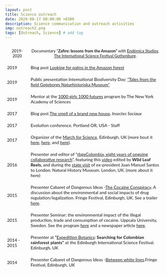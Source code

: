 ```yaml
---
layout: post
title: Science outreach
date: 2020-08-17 00:00:00 +0300
description: Science communication and outreach activities
img: outreach2.png
tags: [Outreach, Science] # add tag
---
```

<style type="text/css">
.tg  {border-collapse:collapse;border-spacing:0;}
.tg td{border-color:#ffffff;border-style:solid;border-width:1px;font-family:'Lato', sans-serif;font-size:14px;
  overflow:hidden;padding:10px 5px;word-break:normal;}
.tg th{border-color:#ffffff;border-style:solid;border-width:1px;font-family:'Lato', sans-serif;font-size:13px;
  font-weight:normal;overflow:hidden;padding:10px 5px;word-break:normal;}
.tg .tg-jytt{border-color:#ffffff;font-family:'Lato', sans-serif !important;;text-align:center;vertical-align:top}
.tg .tg-q2ov{border-color:#ffffff;font-family:'Lato', sans-serif !important;;text-align:left;vertical-align:top}
</style>
<table class="tg">
  
<col style="width: 102px">
<col style="width: 665px">

<tbody>
  <tr>
    <th class="tg-7btt">2019-2020</th>
    <th class="tg-0pky">Documentary "<span style="font-weight:bold">Zafire: lessons from the Amazon"</span> with<span style="font-weight:bold"> </span><a href="https://www.endemicastudios.com/" target="_blank" rel="noopener noreferrer">Endémica Studios</a>. <a href="https://vetenskapsfestivalen.se/in-english/" target="_blank" rel="noopener noreferrer">The International Science Festival Gothenburg</a>.</th>
  </tr>
  <tr>
    <td class="tg-7btt">2019</td>
    <td class="tg-0pky">Blog post <a href="http://antonelli-lab.net/2019/11/12/looking-for-palms-in-the-amazon-forest/" target="_blank" rel="noopener noreferrer">Looking for palms in the Amazon forest</a></td>
  </tr>
  <tr>
    <td class="tg-7btt">2019</td>
    <td class="tg-0pky">Public presentation International Biodiversity Day: <a href="https://www.gnm.se/kunskap-och-fakta/filmade-foredrag-2/filmed-lectures-international-biodiversity-day---tales-from-the-field/" target="_blank" rel="noopener noreferrer">"Tales from the field Goteborgs Naturhistoriska Museum"</a></td>
  </tr>
  <tr>
    <td class="tg-7btt">2019</td>
    <td class="tg-0pky">Mentor at the <a href="https://www.nyas.org/programs/global-stem-alliance/1000-girls-1000-futures/" target="_blank" rel="noopener noreferrer">1000 girls 1000 futures</a> program by The New York Academy of Sciences</td>
  </tr>
  <tr>
    <td class="tg-7btt">2017</td>
    <td class="tg-0pky">Blog post <a href="https://insectessociaux.com/2017/06/09/the-smell-of-a-brand-new-house/" target="_blank" rel="noopener noreferrer">The smell of a brand new house</a><span style="font-weight:bold">. </span><span style="font-style:italic">Insectes Sociaux</span></td>
  </tr>
  <tr>
    <td class="tg-7btt">2017</td>
    <td class="tg-0pky">Evolution conference. Portland OR, USA - Staff</td>
  </tr>
  <tr>
    <td class="tg-7btt">2017</td>
    <td class="tg-0pky">Organizer of the <a href="https://www.youtube.com/watch?v=K_WbXGpqCkU" target="_blank" rel="noopener noreferrer">March for Science</a>, Edinburgh, UK (more bout it <a href="https://www.thescottishsun.co.uk/news/897970/march-for-science-edinburgh-protest-for-science/" target="_blank" rel="noopener noreferrer">here</a>, <a href="https://www.thescottishsun.co.uk/news/902862/doctor-who-actor-peter-capaldi-shows-support-ahead-of-march-for-science-edinburgh/" target="_blank" rel="noopener noreferrer">here</a>, and <a href="https://www.theguardian.com/science/2017/apr/22/evidence-not-arrogance-uk-supporters-join-global-march-for-science" target="_blank" rel="noopener noreferrer">here</a>).</td>
  </tr>
  <tr>
    <td class="tg-7btt">2016</td>
    <td class="tg-0pky">Presenter and editor of ”<a href="https://rbgecolombia.wordpress.com/2016/11/09/rbgecolombia-eight-years-of-ongoing-collaborative-research/" target="_blank" rel="noopener noreferrer">rbgeColombia, eight years of ongoing collaborative research</a>”, featuring this <a href="https://rbgecolombia.wordpress.com/2016/11/" target="_blank" rel="noopener noreferrer">video</a><span style="font-weight:bold"> </span>edited by <span style="font-weight:bold">Wild Leaf Reels, </span>and during the <a href="https://www.princeofwales.gov.uk/prince-wales-and-president-colombia-visit-natural-history-museum" target="_blank" rel="noopener noreferrer">state visit</a> of ex-president Juan Manuel Santos to London.<span style="font-weight:bold"> </span>Natural History Museum. London, UK. (more about it here)</td>
  </tr>
  <tr>
    <td class="tg-7btt">2015</td>
    <td class="tg-0pky">Presenter Cabaret of Dangerous Ideas -<a href="https://broadwaybaby.com/shows/the-cocaine-conspiracy/708574" target="_blank" rel="noopener noreferrer">The Cocaine Conspiracy</a>. A discussion about the environmental and social impacts of drug regulation/legalization. Fringe Festival, Edinburgh, UK. See a trailer <a href="https://rbgecolombia.wordpress.com/2015/08/" target="_blank" rel="noopener noreferrer">here</a>.</td>
  </tr>
  <tr>
    <td class="tg-7btt">2015</td>
    <td class="tg-0pky">Presenter Seminar: the environmental impact of the illegal production, trade and consumption of cocaine. Uppsala University, Sweden. See the program <a href="https://www.ufold.uu.se/evenemang/seminarier/Narkotika-en-dold-miljokatastrof/" target="_blank" rel="noopener noreferrer">here</a> and a newspaper article <a href="https://drugnews.nu/2015/05/04/narkotikan-forstor-aven-miljon/" target="_blank" rel="noopener noreferrer">here</a>.</td>
  </tr>
  <tr>
    <td class="tg-7btt">2014 - 2015</td>
    <td class="tg-0pky">Presenter at <span style="font-weight:bold">"</span><a href="https://stories.rbge.org.uk/archives/10523" target="_blank" rel="noopener noreferrer">Expedition Botanics</a><span style="font-weight:bold">: Searching for Colombian rainforest plants"</span> at the Edinburgh International Science Festival. Edinburgh, UK</td>
  </tr>
  <tr>
    <td class="tg-7btt">2014</td>
    <td class="tg-0pky">Presenter Cabaret of Dangerous Ideas -<a href="https://edinburghfestival.list.co.uk/event/409952-cocaine-between-white-lines/" target="_blank" rel="noopener noreferrer">Between white lines</a>.Fringe Festival, Edinburgh, UK</td>
  </tr>
</tbody>
</table>
